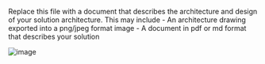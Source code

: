 Replace this file with a document that describes the architecture and design of your solution architecture. This may include
    - An architecture drawing exported into a png/jpeg format image
    - A document in pdf or md format that describes your solution


![image](https://github.com/user-attachments/assets/e86da9f5-bf6a-4dd3-b9f2-46be566159b5)
